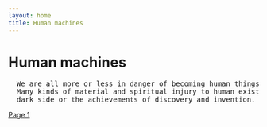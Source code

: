 ```yaml
---
layout: home
title: Human machines
---
```

# Human machines
<pre>
  We are all more or less in danger of becoming human things instead of personalities.
  Many kinds of material and spiritual injury to human existence form therefore the
  dark side or the achievements of discovery and invention. (1923)
</pre>
[Page 1](./pages/page_1)

